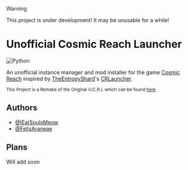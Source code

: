 > [!WARNING]  
> This project is under development! It may be unusable for a while!

# Unofficial Cosmic Reach Launcher
![Python](https://img.shields.io/badge/Made_With-Python-yellow?logo=python&logoColor=%23ffffff)

An unofficial instance manager and mod installer for the game [Cosmic Reach](https://finalforeach.itch.io/cosmic-reach) inspired by [TheEntropyShard](https://github.com/TheEntropyShard)'s [CRLauncher](https://github.com/CRLauncher/CRLauncher).

<sub>This Project is a Remake of the Original U.C.R.L which can be found [here](https://github.com/ieatsoulsmeow/unofficial_cosmic_reach_launcher)</sub>


## Authors

- [@IEatSoulsMeow](https://github.com/ieatsoulsmeow)
- [@FelisAraneae](https://github.com/FelisAraneae)


## Plans

Will add soon